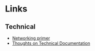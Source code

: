 # Links

## Technical
* [Networking primer](https://beej.us/guide/bgnet0/html/)
* [Thoughts on Technical Documentation](https://diataxis.fr/)
